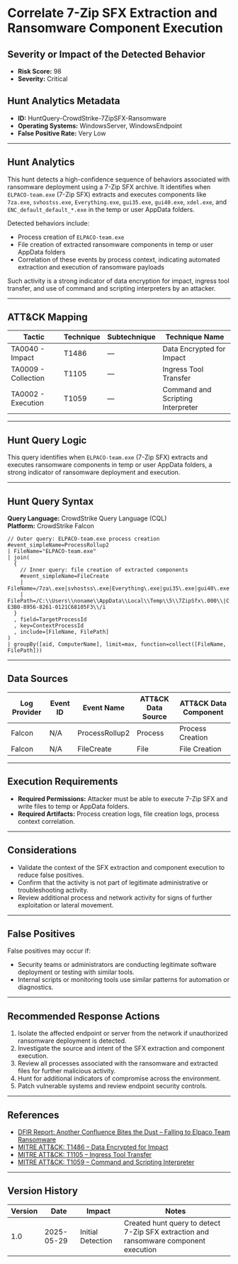 # Correlate 7-Zip SFX Extraction and Ransomware Component Execution

## Severity or Impact of the Detected Behavior
- **Risk Score:** 98
- **Severity:** Critical

## Hunt Analytics Metadata

- **ID:** HuntQuery-CrowdStrike-7ZipSFX-Ransomware
- **Operating Systems:** WindowsServer, WindowsEndpoint
- **False Positive Rate:** Very Low

---

## Hunt Analytics

This hunt detects a high-confidence sequence of behaviors associated with ransomware deployment using a 7-Zip SFX archive. It identifies when `ELPACO-team.exe` (7-Zip SFX) extracts and executes components like `7za.exe`, `svhostss.exe`, `Everything.exe`, `gui35.exe`, `gui40.exe`, `xdel.exe`, and `ENC_default_default_*.exe` in the temp or user AppData folders.

Detected behaviors include:

- Process creation of `ELPACO-team.exe`
- File creation of extracted ransomware components in temp or user AppData folders
- Correlation of these events by process context, indicating automated extraction and execution of ransomware payloads

Such activity is a strong indicator of data encryption for impact, ingress tool transfer, and use of command and scripting interpreters by an attacker.

---

## ATT&CK Mapping

| Tactic                        | Technique   | Subtechnique | Technique Name                                 |
|------------------------------|-------------|--------------|-----------------------------------------------|
| TA0040 - Impact              | T1486       | —            | Data Encrypted for Impact                     |
| TA0009 - Collection          | T1105       | —            | Ingress Tool Transfer                         |
| TA0002 - Execution           | T1059       | —            | Command and Scripting Interpreter             |

---

## Hunt Query Logic

This query identifies when `ELPACO-team.exe` (7-Zip SFX) extracts and executes ransomware components in temp or user AppData folders, a strong indicator of ransomware deployment and execution.

---

## Hunt Query Syntax

**Query Language:** CrowdStrike Query Language (CQL)  
**Platform:** CrowdStrike Falcon

```fql
// Outer query: ELPACO-team.exe process creation    
#event_simpleName=ProcessRollup2    
| FileName="ELPACO-team.exe"    
| join(    
  {    
    // Inner query: file creation of extracted components    
    #event_simpleName=FileCreate    
    | FileName=/7za\.exe|svhostss\.exe|Everything\.exe|gui35\.exe|gui40\.exe|xdel\.exe|ENC_default_default_.*\.exe/i    
    | FilePath=/C:\\Users\\noname\\AppData\\Local\\Temp\\5\\7ZipSfx\.000\\|C:\\Users\\noname\\AppData\\Local\\F6A3737E-E3B0-8956-8261-0121C68105F3\\/i 
  }    
  , field=TargetProcessId    
  , key=ContextProcessId    
  , include=[FileName, FilePath]    
)    
| groupBy([aid, ComputerName], limit=max, function=collect([FileName, FilePath]))  
```

---

## Data Sources

| Log Provider | Event ID         | Event Name             | ATT&CK Data Source  | ATT&CK Data Component  |
|--------------|------------------|------------------------|---------------------|------------------------|
| Falcon       | N/A              | ProcessRollup2         | Process             | Process Creation       |
| Falcon       | N/A              | FileCreate             | File                | File Creation          |

---

## Execution Requirements

- **Required Permissions:** Attacker must be able to execute 7-Zip SFX and write files to temp or AppData folders.
- **Required Artifacts:** Process creation logs, file creation logs, process context correlation.

---

## Considerations

- Validate the context of the SFX extraction and component execution to reduce false positives.
- Confirm that the activity is not part of legitimate administrative or troubleshooting activity.
- Review additional process and network activity for signs of further exploitation or lateral movement.

---

## False Positives

False positives may occur if:

- Security teams or administrators are conducting legitimate software deployment or testing with similar tools.
- Internal scripts or monitoring tools use similar patterns for automation or diagnostics.

---

## Recommended Response Actions

1. Isolate the affected endpoint or server from the network if unauthorized ransomware deployment is detected.
2. Investigate the source and intent of the SFX extraction and component execution.
3. Review all processes associated with the ransomware and extracted files for further malicious activity.
4. Hunt for additional indicators of compromise across the environment.
5. Patch vulnerable systems and review endpoint security controls.

---

## References

- [DFIR Report: Another Confluence Bites the Dust – Falling to Elpaco Team Ransomware](https://thedfirreport.com/2025/05/19/another-confluence-bites-the-dust-falling-to-elpaco-team-ransomware/#case-summary)
- [MITRE ATT&CK: T1486 – Data Encrypted for Impact](https://attack.mitre.org/techniques/T1486/)
- [MITRE ATT&CK: T1105 – Ingress Tool Transfer](https://attack.mitre.org/techniques/T1105/)
- [MITRE ATT&CK: T1059 – Command and Scripting Interpreter](https://attack.mitre.org/techniques/T1059/)

---

## Version History

| Version | Date       | Impact            | Notes                                                                                      |
|---------|------------|-------------------|--------------------------------------------------------------------------------------------|
| 1.0     | 2025-05-29 | Initial Detection | Created hunt query to detect 7-Zip SFX extraction and ransomware component execution |
